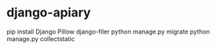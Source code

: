 django-apiary
=============

  pip install Django Pillow django-filer
  python manage.py migrate
  python manage.py collectstatic
